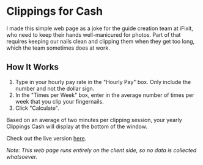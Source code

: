 # Clippings for Cash

I made this simple web page as a joke for the guide creation team at iFixit, who need to keep their hands well-manicured for photos. Part of that requires keeping our nails clean and clipping them when they get too long, which the team sometimes does at work.

## How It Works

1. Type in your hourly pay rate in the "Hourly Pay" box. Only include the number and not the dollar sign.
2. In the "Times per Week" box, enter in the average number of times per week that you clip your fingernails.
3. Click "Calculate".

Based on an average of two minutes per clipping session, your yearly Clippings Cash will display at the bottom of the window.

Check out the live version [here](https://clloyd.co/clippingsforcash/).

*Note: This web page runs entirely on the client side, so no data is collected whatsoever.*